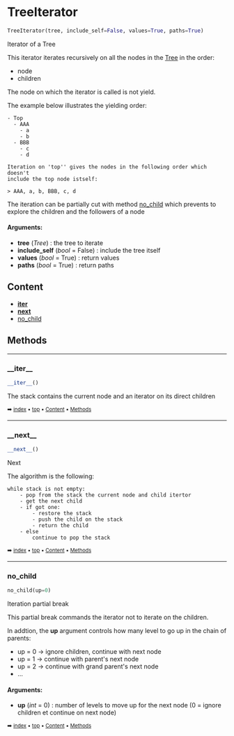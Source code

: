 # TreeIterator



``` python
TreeIterator(tree, include_self=False, values=True, paths=True)
```

Iterator of a Tree

This iterator iterates recursively on all the nodes in the [Tree](tree-tree.md) in the order:
- node
- children

The node on which the iterator is called is not yield.

The example below illustrates the yielding order:
    
```
- Top
  - AAA
    - a
    - b
  - BBB
    - c
    - d
    
Iteration on 'top'' gives the nodes in the following order which doesn't
include the top node istself:
    
> AAA, a, b, BBB, c, d
```

The iteration can be partially cut with method [no_child](#no_child) which prevents
to explore the children and the followers of a node


#### Arguments:
- **tree** (_Tree_) : the tree to iterate
- **include_self** (_bool_ = False) : include the tree itself
- **values** (_bool_ = True) : return values
- **paths** (_bool_ = True) : return paths



## Content

- [__iter__](tree-treeiterator.md#__iter__)
- [__next__](tree-treeiterator.md#__next__)
- [no_child](tree-treeiterator.md#no_child)



## Methods

----------
### \_\_iter__



``` python
__iter__()
```

The stack contains the current node and an iterator on its direct children


<sub>:arrow_right: [index](index.md) :black_small_square: [top](#treeiterator) :black_small_square: [Content](#content) :black_small_square: [Methods](#methods)</sub>



----------
### \_\_next__



``` python
__next__()
```

Next

The algorithm is the following:

```
while stack is not empty:
    - pop from the stack the current node and child itertor
    - get the next child
    - if got one:
        - restore the stack
        - push the child on the stack
        - return the child
    - else
        continue to pop the stack
```


<sub>:arrow_right: [index](index.md) :black_small_square: [top](#treeiterator) :black_small_square: [Content](#content) :black_small_square: [Methods](#methods)</sub>



----------
### no_child



``` python
no_child(up=0)
```

Iteration partial break

This partial break commands the iterator not to iterate on the children.

In addtion, the **up** argument controls how many level to go up in the chain
of parents:
- up = 0 -> ignore children, continue with next node
- up = 1 -> continue with parent's next node
- up = 2 -> continue with grand parent's next node
- ...


#### Arguments:
- **up** (_int_ = 0) : number of levels to move up for the next node (0 = ignore children et continue on next node)



<sub>:arrow_right: [index](index.md) :black_small_square: [top](#treeiterator) :black_small_square: [Content](#content) :black_small_square: [Methods](#methods)</sub>

